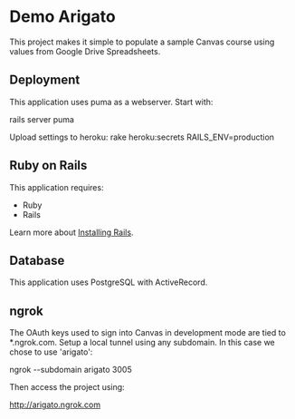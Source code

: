 Demo Arigato
=========
This project makes it simple to populate a sample Canvas course using values from Google Drive Spreadsheets.


Deployment
-----------
This application uses puma as a webserver.
Start with:

rails server puma

Upload settings to heroku:
rake heroku:secrets RAILS_ENV=production

Ruby on Rails
-------------

This application requires:

-   Ruby
-   Rails

Learn more about [Installing Rails](http://railsapps.github.io/installing-rails.html).

Database
--------

This application uses PostgreSQL with ActiveRecord.

ngrok
-------------------------
The OAuth keys used to sign into Canvas in development mode are tied to *.ngrok.com.
Setup a local tunnel using any subdomain. In this case we chose to use 'arigato':

ngrok --subdomain arigato 3005

Then access the project using:

http://arigato.ngrok.com
